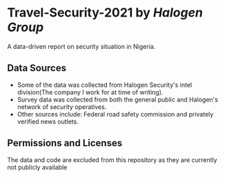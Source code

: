 # Travel-Security-2021 by *Halogen Group*
A data-driven report on security situation in Nigeria.

## Data Sources
* Some of the data was collected from Halogen Security's intel division(The company I work for at time of writing).
* Survey data was collected from both the general public and Halogen's network of security operatives.
* Other sources include: Federal road safety commission and privately verified news outlets.


## Permissions and Licenses
The data and code are excluded from this repository as they are currently not publicly available
